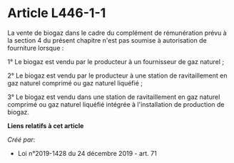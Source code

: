 # Article L446-1-1

La vente de biogaz dans le cadre du complément de rémunération prévu à la section 4 du présent chapitre n'est pas soumise à
autorisation de fourniture lorsque :

1° Le biogaz est vendu par le producteur à un fournisseur de gaz naturel ;

2° Le biogaz est vendu par le producteur à une station de ravitaillement en gaz naturel comprimé ou gaz naturel liquéfié ;

3° Le biogaz est vendu dans une station de ravitaillement en gaz naturel comprimé ou gaz naturel liquéfié intégrée à
l'installation de production de biogaz.

**Liens relatifs à cet article**

_Créé par_:

  - Loi n°2019-1428 du 24 décembre 2019 - art. 71
